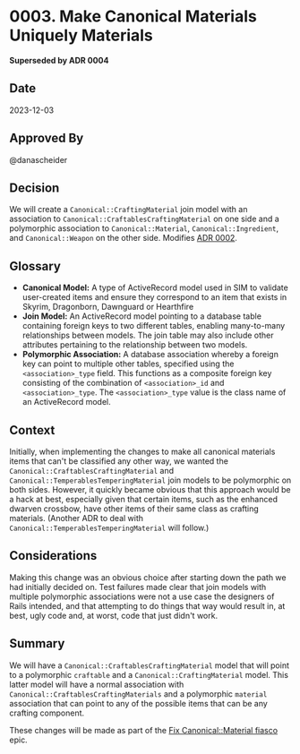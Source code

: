 # 0003. Make Canonical Materials Uniquely Materials

**Superseded by ADR 0004**

## Date

2023-12-03

## Approved By

@danascheider

## Decision

We will create a `Canonical::CraftingMaterial` join model with an association to `Canonical::CraftablesCraftingMaterial` on one side and a polymorphic association to `Canonical::Material`, `Canonical::Ingredient`, and `Canonical::Weapon` on the other side. Modifies [ADR 0002](/docs/adrs/0002-make-canonical-materials-uniquely-materials.md).

## Glossary

* **Canonical Model:** A type of ActiveRecord model used in SIM to validate user-created items and ensure they correspond to an item that exists in Skyrim, Dragonborn, Dawnguard or Hearthfire
* **Join Model:** An ActiveRecord model pointing to a database table containing foreign keys to two different tables, enabling many-to-many relationships between models. The join table may also include other attributes pertaining to the relationship between two models.
* **Polymorphic Association:** A database association whereby a foreign key can point to multiple other tables, specified using the `<association>_type` field. This functions as a composite foreign key consisting of the combination of `<association>_id` and `<association>_type`. The `<association>_type` value is the class name of an ActiveRecord model.

## Context

Initially, when implementing the changes to make all canonical materials items that can't be classified any other way, we wanted the `Canonical::CraftablesCraftingMaterial` and `Canonical::TemperablesTemperingMaterial` join models to be polymorphic on both sides. However, it quickly became obvious that this approach would be a hack at best, especially given that certain items, such as the enhanced dwarven crossbow, have other items of their same class as crafting materials. (Another ADR to deal with `Canonical::TemperablesTemperingMaterial` will follow.)

## Considerations

Making this change was an obvious choice after starting down the path we had initially decided on. Test failures made clear that join models with multiple polymorphic associations were not a use case the designers of Rails intended, and that attempting to do things that way would result in, at best, ugly code and, at worst, code that just didn't work.

## Summary

We will have a `Canonical::CraftablesCraftingMaterial` model that will point to a polymorphic `craftable` and a `Canonical::CraftingMaterial` model. This latter model will have a normal association with `Canonical::CraftablesCraftingMaterials` and a polymorphic `material` association that can point to any of the possible items that can be any crafting component.

These changes will be made as part of the [Fix Canonical::Material fiasco](https://trello.com/c/JjLqRqv2/363-fix-canonicalmaterial-fiasco) epic.
